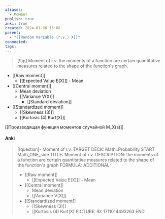 ```yaml
---
aliases:
  - Момент
publish: true
anki: true
created: 2024-01-06 13:08
parent:
  - "[[Random Variable (r.v.) X]]"
connected: 
tags:
---
```


> [!tip] Moment of r.v.
the moments of a function are certain quantitative measures related to the shape of the function's graph.

- [[Raw moment]]
	- [[Expected Value E(X)]]  - Mean
- [[Central moment]]
	- Mean deviation
	- [[Variance V(X)]]
		- [[Standard deviation]]
- [[Standardized moment]]
	- [[Skewness (3)]]
	- [[Kurtosis (4) Kurt(X)]]

[[Производящая функция моментов случайной M_X(s)]]

#### Anki
> [!question]- Moment of r.v. 
TARGET DECK: Math::Probability 
START
Math_ONE_side
TITLE: Moment of r.v.
DESCRIPTION: the moments of a function are certain quantitative measures related to the shape of the function's graph
FORMULA: 
ADDITIONAL:
> - [[Raw moment]]
> 	- [[Expected Value E(X)]]  - Mean
> - [[Central moment]]
> 	- Mean deviation
> 	- [[Variance V(X)]]
> - [[Standardized moment]]
> 	- [[Skewness (3)]]
> 	- [[Kurtosis (4) Kurt(X)
PICTURE:
ID: 1711014493263
END













